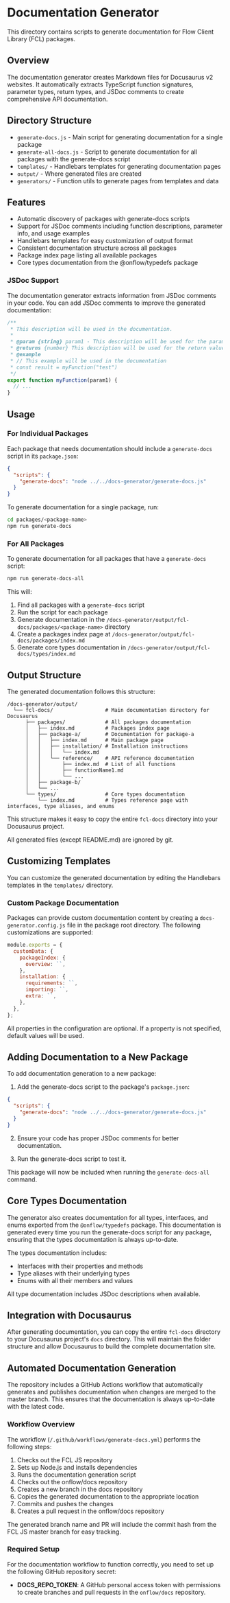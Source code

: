 # Documentation Generator

This directory contains scripts to generate documentation for Flow Client Library (FCL) packages.

## Overview

The documentation generator creates Markdown files for Docusaurus v2 websites. It automatically extracts TypeScript function signatures, parameter types, return types, and JSDoc comments to create comprehensive API documentation.

## Directory Structure

- `generate-docs.js` - Main script for generating documentation for a single package
- `generate-all-docs.js` - Script to generate documentation for all packages with the generate-docs script
- `templates/` - Handlebars templates for generating documentation pages
- `output/` - Where generated files are created
- `generators/` - Function utils to generate pages from templates and data

## Features

- Automatic discovery of packages with generate-docs scripts
- Support for JSDoc comments including function descriptions, parameter info, and usage examples
- Handlebars templates for easy customization of output format
- Consistent documentation structure across all packages
- Package index page listing all available packages
- Core types documentation from the @onflow/typedefs package

### JSDoc Support

The documentation generator extracts information from JSDoc comments in your code. You can add JSDoc comments to improve the generated documentation:

```javascript
/**
 * This description will be used in the documentation.
 * 
 * @param {string} param1 - This description will be used for the parameter
 * @returns {number} This description will be used for the return value
 * @example
 * // This example will be used in the documentation
 * const result = myFunction("test")
 */
export function myFunction(param1) {
  // ...
}
```

## Usage

### For Individual Packages

Each package that needs documentation should include a `generate-docs` script in its `package.json`:

```json
{
  "scripts": {
    "generate-docs": "node ../../docs-generator/generate-docs.js"
  }
}
```

To generate documentation for a single package, run:

```bash
cd packages/<package-name>
npm run generate-docs
```

### For All Packages

To generate documentation for all packages that have a `generate-docs` script:

```bash
npm run generate-docs-all
```

This will:
1. Find all packages with a `generate-docs` script
2. Run the script for each package
3. Generate documentation in the `/docs-generator/output/fcl-docs/packages/<package-name>` directory
4. Create a packages index page at `/docs-generator/output/fcl-docs/packages/index.md`
5. Generate core types documentation in `/docs-generator/output/fcl-docs/types/index.md`

## Output Structure

The generated documentation follows this structure:

```
/docs-generator/output/
  └── fcl-docs/                 # Main documentation directory for Docusaurus
      ├── packages/             # All packages documentation
      │   ├── index.md          # Packages index page
      │   ├── package-a/        # Documentation for package-a
      │   │   ├── index.md      # Main package page
      │   │   ├── installation/ # Installation instructions
      │   │   │   └── index.md
      │   │   └── reference/    # API reference documentation
      │   │       ├── index.md  # List of all functions
      │   │       ├── functionName1.md
      │   │       └── ...
      │   ├── package-b/
      │   └── ...
      └── types/                # Core types documentation
          └── index.md          # Types reference page with interfaces, type aliases, and enums
```

This structure makes it easy to copy the entire `fcl-docs` directory into your Docusaurus project.

All generated files (except README.md) are ignored by git.

## Customizing Templates

You can customize the generated documentation by editing the Handlebars templates in the `templates/` directory.

### Custom Package Documentation

Packages can provide custom documentation content by creating a `docs-generator.config.js` file in the package root directory. The following customizations are supported:

```js
module.exports = {
  customData: {
    packageIndex: {
      overview: ``,
    },
    installation: {
      requirements: ``,
      importing: ``,
      extra: ``,
    },
  },
};
```

All properties in the configuration are optional. If a property is not specified, default values will be used.

## Adding Documentation to a New Package

To add documentation generation to a new package:

1. Add the generate-docs script to the package's `package.json`:

```json
{
  "scripts": {
    "generate-docs": "node ../../docs-generator/generate-docs.js"
  }
}
```

2. Ensure your code has proper JSDoc comments for better documentation.

3. Run the generate-docs script to test it.

This package will now be included when running the `generate-docs-all` command. 

## Core Types Documentation

The generator also creates documentation for all types, interfaces, and enums exported from the `@onflow/typedefs` package. This documentation is generated every time you run the generate-docs script for any package, ensuring that the types documentation is always up-to-date.

The types documentation includes:

- Interfaces with their properties and methods
- Type aliases with their underlying types
- Enums with all their members and values

All type documentation includes JSDoc descriptions when available.

## Integration with Docusaurus

After generating documentation, you can copy the entire `fcl-docs` directory to your Docusaurus project's `docs` directory. This will maintain the folder structure and allow Docusaurus to build the complete documentation site. 

## Automated Documentation Generation

The repository includes a GitHub Actions workflow that automatically generates and publishes documentation when changes are merged to the master branch. This ensures that the documentation is always up-to-date with the latest code.

### Workflow Overview

The workflow (`/.github/workflows/generate-docs.yml`) performs the following steps:

1. Checks out the FCL JS repository
2. Sets up Node.js and installs dependencies
3. Runs the documentation generation script
4. Checks out the onflow/docs repository
5. Creates a new branch in the docs repository
6. Copies the generated documentation to the appropriate location
7. Commits and pushes the changes
8. Creates a pull request in the onflow/docs repository

The generated branch name and PR will include the commit hash from the FCL JS master branch for easy tracking.

### Required Setup

For the documentation workflow to function correctly, you need to set up the following GitHub repository secret:

- **DOCS_REPO_TOKEN**: A GitHub personal access token with permissions to create branches and pull requests in the `onflow/docs` repository.
